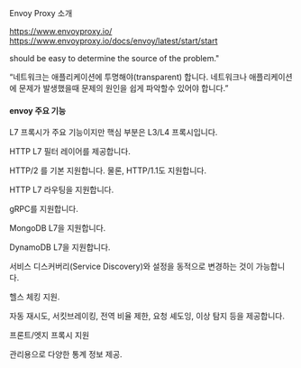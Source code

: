 Envoy Proxy 소개

https://www.envoyproxy.io/
https://www.envoyproxy.io/docs/envoy/latest/start/start

should be easy to determine the source of the problem."

“네트워크는 애플리케이션에 투명해야(transparent) 합니다. 네트워크나 애플리케이션에 문제가 발생했을때 문제의 원인을 쉽게 파악할수 있어야 합니다.”


#### envoy 주요 기능
L7 프록시가 주요 기능이지만 핵심 부분은 L3/L4 프록시입니다.

HTTP L7 필터 레이어를 제공합니다.

HTTP/2 를 기본 지원합니다. 물론, HTTP/1.1도 지원합니다.

HTTP L7 라우팅을 지원합니다.

gRPC를 지원합니다.

MongoDB L7을 지원합니다.

DynamoDB L7을 지원합니다.

서비스 디스커버리(Service Discovery)와 설정을 동적으로 변경하는 것이 가능합니다.

헬스 체킹 지원.

자동 재시도, 서킷브레이킹, 전역 비율 제한, 요청 셰도잉, 이상 탐지 등을 제공합니다.

프론트/엣지 프록시 지원

관리용으로 다양한 통계 정보 제공.


